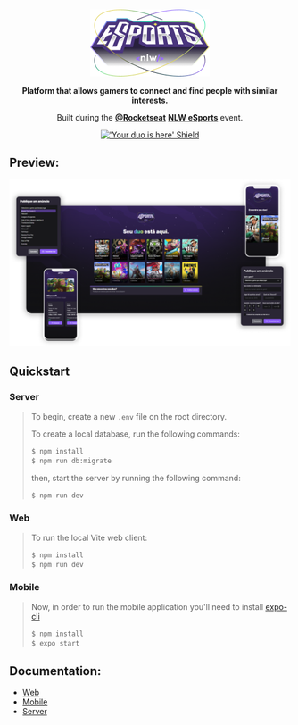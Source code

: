 <br>
<p align="center">
  <img src="web/src/assets/logo-nlw-esports.png" alt="Next Level Week E-Sports Logo"/>
</p>
<p align="center">
  <strong>Platform that allows gamers to connect and find people with similar interests.</strong>
</p>
<p align="center">
  Built during the <a href="https://github.com/Rocketseat"><strong>@Rocketseat</strong></a> <a href="https://lp.rocketseat.com.br/nlw?referralId=lucas-75728"><strong>NLW eSports</strong></a> event.
</p>
<p align="center">
  <a href="LICENSE"><img src="https://img.shields.io/badge/-YOUR%20DUO%20IS%20HERE.-4a357d?style=for-the-badge" alt="'Your duo is here' Shield"></a>
</p>


## Preview:
<img src="https://github.com/LucasVieiraS/NLW-eSports/blob/main/assets/mockup-preview.png?raw=true">

## Quickstart

 ### Server
>
> To begin, create a new ``.env`` file on the root directory.
>
>To create a local database, run the following commands:
>```sh
>$ npm install
>$ npm run db:migrate
>```
>
>then, start the server by running the following command:
>```sh
>$ npm run dev
>```

### Web
>
>To run the local Vite web client:
>```sh
>$ npm install
>$ npm run dev
>```

### Mobile
>
>Now, in order to run the mobile application you'll need to install [expo-cli](https://docs.expo.dev/workflow/expo-cli/)
>```sh
>$ npm install
>$ expo start
>```

## Documentation:
- [Web](web#readme)
- [Mobile](mobile#readme)
- [Server](server#readme)
